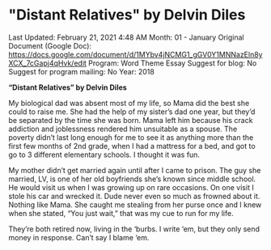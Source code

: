 # "Distant Relatives" by Delvin Diles

Last Updated: February 21, 2021 4:48 AM
Month: 01 - January
Original Document (Google Doc): https://docs.google.com/document/d/1MYbv4jNCMG1_gGV0Y1MNNazEln8yXCX_7cGapj4qHvk/edit
Program: Word Theme Essay
Suggest for blog: No
Suggest for program mailing: No
Year: 2018

**“Distant Relatives” by Delvin Diles**

My biological dad was absent most of my life, so Mama did the best she could to raise me. She had the help of my sister’s dad one year, but they’d be separated by the time she was born. Mama left him because his crack addiction and joblessness rendered him unsuitable as a spouse. The poverty didn’t last long enough for me to see it as anything more than the first few months of 2nd grade, when I had a mattress for a bed, and got to go to 3 different elementary schools. I thought it was fun.

My mother didn’t get married again until after I came to prison. The guy she married, LV, is one of her old boyfriends she’s known since middle school. He would visit us when I was growing up on rare occasions. On one visit I stole his car and wrecked it. Dude never even so much as frowned about it. Nothing like Mama. She caught me stealing from her purse once and I knew when she stated, “You just wait,” that was my cue to run for my life.

They’re both retired now, living in the ‘burbs. I write ‘em, but they only send money in response. Can’t say I blame ‘em.